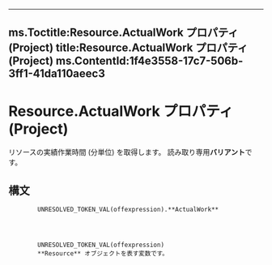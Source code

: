 

---
ms.Toctitle:Resource.ActualWork プロパティ (Project)
title:Resource.ActualWork プロパティ (Project)
ms.ContentId:1f4e3558-17c7-506b-3ff1-41da110aeec3
---
# Resource.ActualWork プロパティ (Project)




リソースの実績作業時間 (分単位) を取得します。 読み取り専用**バリアント**です。

## 構文

            UNRESOLVED_TOKEN_VAL(offexpression).**ActualWork**




            UNRESOLVED_TOKEN_VAL(offexpression)
            **Resource** オブジェクトを表す変数です。




